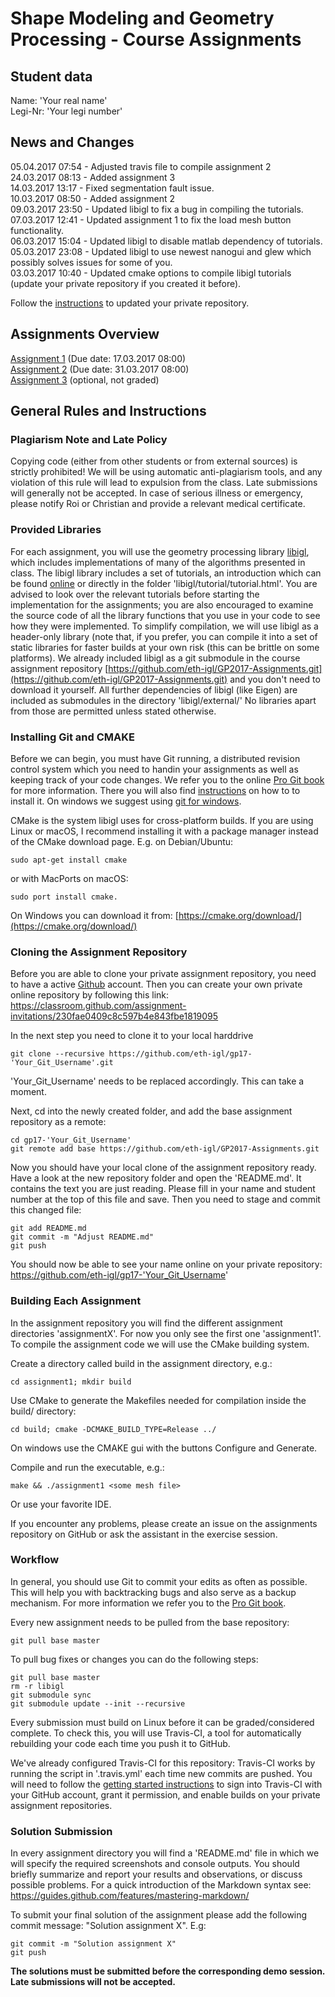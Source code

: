 # Shape Modeling and Geometry Processing - Course Assignments

## Student data

Name: 'Your real name'  
Legi-Nr: 'Your legi number'

## News and Changes

05.04.2017 07:54 - Adjusted travis file to compile assignment 2  
24.03.2017 08:13 - Added assignment 3   
14.03.2017 13:17 - Fixed segmentation fault issue.  
10.03.2017 08:50 - Added assignment 2  
09.03.2017 23:50 - Updated libigl to fix a bug in compiling the tutorials.  
07.03.2017 12:41 - Updated assignment 1 to fix the load mesh button functionality.  
06.03.2017 15:04 - Updated libigl to disable matlab dependency of tutorials.  
05.03.2017 23:08 - Updated libigl to use newest nanogui and glew which possibly solves issues for some of you.  
03.03.2017 10:40 - Updated cmake options to compile libigl tutorials (update your private repository if you created it before).

Follow the [instructions](#workflow) to updated your private repository.

## Assignments Overview

[Assignment 1](assignment1/README.md) (Due date: 17.03.2017 08:00)  
[Assignment 2](assignment2/README.md) (Due date: 31.03.2017 08:00)  
[Assignment 3](assignment3/README.md) (optional, not graded)

## General Rules and Instructions

### Plagiarism Note and Late Policy
Copying code (either from other students or from external sources) is strictly prohibited! We will be using automatic anti-plagiarism tools, and any violation of this rule will lead to expulsion from the class. Late submissions will generally not be accepted. In case of serious illness or emergency, please notify Roi or Christian and provide a relevant medical certificate.

### Provided Libraries
For each assignment, you will use the geometry processing library [libigl](https://github.com/libigl/libigl), which includes implementations of many of the algorithms presented in class. The libigl library includes a set of tutorials, an introduction which can be found [online](http://libigl.github.io/libigl/) or directly in the folder 'libigl/tutorial/tutorial.html'. You are advised to look over the relevant tutorials before starting the implementation for the assignments; you are also encouraged to examine the source code of all the library functions that you use in your code to see how they were implemented. To simplify compilation, we will use libigl as a header-only library (note that, if you prefer, you can compile it into a set of static libraries for faster builds at your own risk (this can be brittle on some platforms). We already included libigl as a git submodule in the course assignment repository [https://github.com/eth-igl/GP2017-Assignments.git](https://github.com/eth-igl/GP2017-Assignments.git) and you don't need to download it yourself. All further dependencies of libigl (like Eigen) are included as submodules in the directory 'libigl/external/' No libraries apart from those are permitted unless stated otherwise.

### Installing Git and CMAKE
Before we can begin, you must have Git running, a distributed revision control system which you need to handin your assignments as well as keeping track of your code changes. We refer you to the online [Pro Git book](https://git-scm.com/book/en/v2) for more information. There you will also find [instructions](https://git-scm.com/book/en/v2/Getting-Started-Installing-Git]) on how to to install it. On windows we suggest using [git for windows](https://git-for-windows.github.io/).

CMake is the system libigl uses for cross-platform builds. If you are using Linux or macOS, I recommend installing it with a package manager instead of the CMake download page. E.g. on Debian/Ubuntu:
```
sudo apt-get install cmake
```
or with MacPorts on macOS:
```
sudo port install cmake.
```
On Windows you can download it from:
[https://cmake.org/download/](https://cmake.org/download/)

### Cloning the Assignment Repository
Before you are able to clone your private assignment repository, you need to have a active [Github](https://github.com/) account. Then you can create your own private online repository by following this link: https://classroom.github.com/assignment-invitations/230fae0409c8c597b4e843fbe1819095

In the next step you need to clone it to your local harddrive
```
git clone --recursive https://github.com/eth-igl/gp17-'Your_Git_Username'.git
```
'Your_Git_Username' needs to be replaced accordingly. This can take a moment.

Next, cd into the newly created folder, and add the base assignment repository as a remote:
```
cd gp17-'Your_Git_Username'
git remote add base https://github.com/eth-igl/GP2017-Assignments.git
```
Now you should have your local clone of the assignment repository ready. Have a look at the new repository folder and open the 'README.md'. It contains the text you are just reading. Please fill in your name and student number at the top of this file and save. Then you need to stage and commit this changed file:
```
git add README.md
git commit -m "Adjust README.md"
git push
```
You should now be able to see your name online on your private repository: https://github.com/eth-igl/gp17-'Your_Git_Username'

### Building Each Assignment
In the assignment repository you will find the different assignment directories 'assignmentX'. For now you only see the first one 'assignment1'. To compile the assignment code we will use the CMake building system.

Create a directory called build in the assignment directory, e.g.:
```
cd assignment1; mkdir build
```
Use CMake to generate the Makefiles needed for compilation inside the build/ directory:
```
cd build; cmake -DCMAKE_BUILD_TYPE=Release ../
```
On windows use the CMAKE gui with the buttons Configure and Generate.

Compile and run the executable, e.g.:
```
make && ./assignment1 <some mesh file>
```
Or use your favorite IDE.

If you encounter any problems, please create an issue on the assignments repository on GitHub or ask the assistant in the exercise session.

### Workflow
In general, you should use Git to commit your edits as often as possible. This will help you with backtracking bugs and also serve as a backup mechanism. For more information we refer you to the [Pro Git book](https://git-scm.com/book/en/v2/Git-Basics-Recording-Changes-to-the-Repository).

Every new assignment needs to be pulled from the base repository:
```
git pull base master
```

To pull bug fixes or changes you can do the following steps:
```
git pull base master
rm -r libigl
git submodule sync
git submodule update --init --recursive
```

Every submission must build on Linux before it can be graded/considered complete. To check this, you will use Travis-CI, a tool for automatically rebuilding your code each time you push it to GitHub.

We've already configured Travis-CI for this repository: Travis-CI works by running the script in '.travis.yml' each time new commits are pushed. You will need to follow the [getting started instructions](https://travis-ci.com/getting_started) to sign into Travis-CI with your GitHub account, grant it permission, and enable builds on your private assignment repositories.

### Solution Submission
In every assignment directory you will find a 'README.md' file in which we will specify the required screenshots and console outputs. You should briefly summarize and report your results and observations, or discuss possible problems. For a quick introduction of the Markdown syntax see: https://guides.github.com/features/mastering-markdown/

To submit your final solution of the assignment please add the following commit message: "Solution assignment X". E.g:
```
git commit -m "Solution assignment X"
git push
```

**The solutions must be submitted before the corresponding demo session. Late submissions will not be accepted.**
